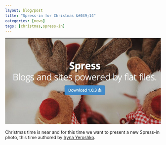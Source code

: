 ```yaml
---
layout: blog/post
title: "Spress-in for Christmas &#039;14"
categories: [news]
tags: [christmas,spress-in]
---
```

<img class="img-responsive" src="/assets/img/spressin-christmas-2014.jpg"/>

Christmas time is near and for this time we want to present a new Spress-in photo, this time authored by 
[Iryna Yeroshko](https://www.flickr.com/photos/mandarina94/6560359103).